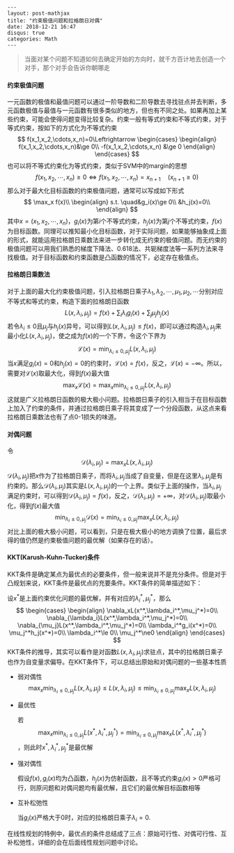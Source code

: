 ```
---
layout: post-mathjax
title: "约束极值问题和拉格朗日对偶"
date: 2018-12-21 16:47
disqus: true
categories: Math
---
```



> 当面对某个问题不知道如何去确定开始的方向时，就千方百计地去创造一个对手，那个对手会告诉你朝哪走



#### 约束极值问题

一元函数的极值和最值问题可以通过一阶导数和二阶导数去寻找驻点并去判断，多元函数极值与最值与一元函数有很多类似的地方，但也有不同之处。如果再加上某些约束，可能会使得问题变得比较复杂。约束一般有等式约束和不等式约束，对于等式约束，按如下的方式化为不等式约束
$$
f(x_1,x_2,\cdots,x_n)=0\Leftrightarrow 
\begin{cases}
\begin{align}
f(x_1,x_2,\cdots,x_n)&\ge 0\\
-f(x_1,x_2,\cdots,x_n) &\ge 0
\end{align}
\end{cases}
$$
也可以将不等式约束化为等式约束，类似于SVM中的margin的思想
$$
f(x_1,x_2,\cdots,x_n)\ge0\Leftrightarrow f(x_1,x_2,\cdots,x_n)=x_{n+1}\quad(x_{n+1}\ge0)
$$
那么对于最大化目标函数的约束极值问题，通常可以写成如下形式
$$
\max_x f(x)\\ 
\begin{align}
s.t. \quad&g_i(x)\ge 0\\
&h_j(x)=0\\
\end{align}
$$
其中$x=(x_1,x_2,\cdots,x_n)$，$g_i(x)$为第$i$个不等式约束，$h_j(x)$为第$j$个不等式约束，$f(x)$为目标函数。同理可以推知最小化目标函数，对于实际问题，如果能够抽象成上面的形式，就能运用拉格朗日乘数法来进一步转化成无约束的极值问题。而无约束的极值问题可以用我们熟悉的梯度下降法、0.618法、共轭梯度法等一系列方法来寻找极值。对于目标函数和约束函数是凸函数的情况下，必定存在极值点。



#### 拉格朗日乘数法

对于上面的最大化约束极值问题，引入拉格朗日乘子$\lambda_1,\lambda_2,\cdots,\mu_1,\mu_2,\cdots​$分别对应不等式和等式约束，构造下面的拉格朗日函数
$$
L(x,\lambda_i,\mu_j)=f(x)+\sum_i \lambda_ig_i(x)+\sum_j\mu_jh_j(x)
$$
若令$\lambda_i\le 0​$且$\mu_j​$与$h_j(x)​$异号，可以得到$L(x,\lambda_i,\mu_j)\le f(x)​$，即可以通过构造$\lambda_i,\mu_j​$来最小化$L(x,\lambda_i,\mu_j)​$，使之成为$f(x)​$的一个下界，令这个下界为
$$
\mathcal{L}(x)=\min_{\lambda_i\le0,\mu_j}L(x,\lambda_i,\mu_j)
$$
当$x​$满足$g_i(x)=0​$和$h_j(x)=0​$的约束时，$\mathcal{L}(x)=f(x)​$，反之，$\mathcal{L}(x)=-\infty​$。所以，需要对$\mathcal{L}(x)​$取最大化，得到$f(x)​$最大值
$$
\max_x \mathcal{L}(x)=\max_{x}\min_{\lambda_i\le0,\mu_j}L(x,\lambda_i,\mu_j)
$$
这就是广义拉格朗日函数的极大极小问题。拉格朗日乘子的引入相当于在目标函数上加入了约束的条件，并通过拉格朗日乘子将其变成了一个分段函数，从这点来看拉格朗日乘数法也有了点0-1损失的味道。



#### 对偶问题

令
$$
\mathcal{D}(\lambda_i,\mu_j)=\max_{x}L(x,\lambda_i,\mu_j)
$$
$\mathcal{D}(\lambda_i,\mu_j)$把$x$作为了拉格朗日乘子，而将$\lambda_i,\mu_j$当成了自变量，但是在这里$\lambda_i,\mu_j$是有约束的。那么$\mathcal{D}(\lambda_i,\mu_j)$其实是$L(x, \lambda_i,\mu_j)$的一个上界。类似于上面的操作，当$\lambda_i,\mu_j$满足约束时，可以得到$\mathcal{D}(\lambda_i,\mu_j)=f(x)$，反之，$\mathcal{D}(\lambda_i,\mu_j)=+\infty$，对$\mathcal{D}(\lambda_i,\mu_j)$取最小化，得到$f(x)$最大值
$$
\min_{\lambda_i\le0,\mu_j} \mathcal{D}(x)=\min_{\lambda_i\le0,\mu_j}\max_{x}L(x,\lambda_i,\mu_j)
$$
对比上面的极大极小问题，可以看到，只是在极大极小的地方调换了位置，最后求得的值仍然是约束极值问题的最优解（如果存在的话）。



#### KKT(Karush-Kuhn-Tucker)条件

KKT条件是确定某点为最优点的必要条件，但一般来说并不是充分条件。但是对于凸规划来说，KKT条件是最优点的充要条件。KKT条件的简单描述如下：

设$x^*$是上面约束优化问题的最优解，并有对应的$\lambda_i^*,\mu_j^*$，那么
$$
\begin{cases}
\begin{align}
\nabla_xL(x^*,\lambda_i^*,\mu_j^*)=0\\
\nabla_{\lambda_i}L(x^*,\lambda_i^*,\mu_j^*)=0\\
\nabla_{\mu_j}L(x^*,\lambda_i^*,\mu_j^*)=0\\
\lambda_i^*g_i(x^*)=0\\
\mu_j^*h_j(x^*)=0\\
\lambda_i^*\le 0\\
\mu_j^*\ne0
\end{align}
\end{cases}
$$
KKT条件的推导，其实可以看作是对函数$L(x,\lambda_i,\mu_j)​$求驻点，其中的拉格朗日乘子也作为自变量求偏导。在KKT条件下，可以总结出原始和对偶问题的一些基本性质

- 弱对偶性
  $$
  \max_{x}\min_{\lambda_i\le0,\mu_j}L(x,\lambda_i,\mu_j)\le L(x,\lambda_i,\mu_j)\le\min_{\lambda_i\le0,\mu_j}\max_{x}L(x,\lambda_i,\mu_j)
  $$

- 最优性

  若
  $$
  \max_{x}\min_{\lambda_i\le0,\mu_j}L(x^*,\lambda_i^*,\mu_j^*)=\min_{\lambda_i\le0,\mu_j}\max_{x}L(x^*,\lambda_i^*,\mu_j^*)
  $$
  ，则此时$x^*,\lambda_i^*,\mu_j^*$是最优解

- 强对偶性

  假设$f(x),g_i(x)$均为凸函数，$h_j(x)$为仿射函数，且不等式约束$g_i(x)>0$严格可行，则原问题和对偶问题均有最优解，且它们的最优解目标函数相等

- 互补松弛性

  当$g_i(x)$严格大于0时，对应的拉格朗日乘子$\lambda_i=0$.

在线性规划的特例中，最优点的条件总结成了三点：原始可行性、对偶可行性、互补松弛性，详细的会在后面线性规划问题中讨论。